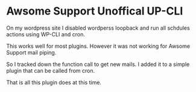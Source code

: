 # Awsome Support Unoffical UP-CLI

On my wordpress site I disabled wordperss loopback and run all schdules actions using WP-CLI and cron.

This works well for most plugins. However it was not working for Awsome Support mail piping.

So I tracked down the function call to get new mails. I added it to a simple plugin that can be called from cron.

That is all this plugin does at this time.
